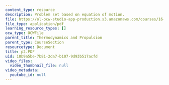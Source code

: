 ```yaml
---
content_type: resource
description: Problem set based on equation of motion.
file: https://ol-ocw-studio-app-production.s3.amazonaws.com/courses/16-01-unified-engineering-i-ii-iii-iv-fall-2005-spring-2006/18b9a5be7b812da7b1079d93b517acfd_p2.PDF
file_type: application/pdf
learning_resource_types: []
ocw_type: OCWFile
parent_title: Thermodynamics and Propulsion
parent_type: CourseSection
resourcetype: Document
title: p2.PDF
uid: 18b9a5be-7b81-2da7-b107-9d93b517acfd
video_files:
  video_thumbnail_file: null
video_metadata:
  youtube_id: null
---
```

